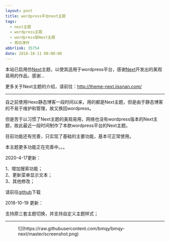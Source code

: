 ```yaml
---
layout: post
title: wordpress平台next主题
tags:
  - next主题
  - wordpress主题
  - wordpress版Next主题
  - 燕坊清作
abbrlink: 35754
date: 2018-10-11 00:00:00
---
```


<!-- wp:paragraph -->

本站已启用仿[Next](http://theme-next.iissnan.com/)主题，以使其适用于wordpress平台，感谢[Next](http://theme-next.iissnan.com/)开发出的美观易用的作品，感谢...

<!-- /wp:paragraph -->

<!-- wp:paragraph -->

更多关于Next主题的介绍，请前往：http://theme-next.iissnan.com/

<!-- /wp:paragraph -->

<!-- wp:html -->

* * *

<!-- /wp:html -->

<!-- wp:paragraph -->

自之前使用Hexo静态博客一段时间以来，用的都是Next主题，但是由于静态博客的不易于维护和管理，故又换回wordpress。

<!-- /wp:paragraph -->

<!-- wp:paragraph -->

但是苦于以习惯了Next主题的美观易用，网络也没有wordpress版本的Next主题，故此最近一段时间制作了本款wordpress平台的Next主题。

<!-- /wp:paragraph -->

<!-- wp:paragraph -->

目前功能还有完善，只实现了基础的主要功能，基本可正常使用。

<!-- /wp:paragraph -->

<!-- wp:paragraph -->

本主题更多功能正在完善中。。。

<!-- /wp:paragraph -->

<!-- wp:paragraph {"textColor":"vivid-cyan-blue"} -->

2020-4-17更新：

<!-- /wp:paragraph -->

<!-- wp:paragraph {"textColor":"vivid-cyan-blue"} -->

1、增加搜索功能；  
2、更新菜单显示文本；  
3、其他修改；

<!-- /wp:paragraph -->

<!-- wp:paragraph -->

请前往[github](https://github.com/bmqy/bmqy-next/releases)下载

<!-- /wp:paragraph -->

<!-- wp:paragraph -->

2018-10-19&nbsp;更新：

<!-- /wp:paragraph -->

<!-- wp:paragraph -->

支持原三套主题切换，并支持自定义主题样式；

<!-- /wp:paragraph -->

<!-- wp:html -->

* * *

<!-- /wp:html -->

<!-- wp:image {"id":1757} -->
<figure class="wp-block-image">![](https://raw.githubusercontent.com/bmqy/bmqy-next/master/screenshot.png)</figure>
<!-- /wp:image -->

<!-- wp:paragraph -->

<!-- /wp:paragraph -->